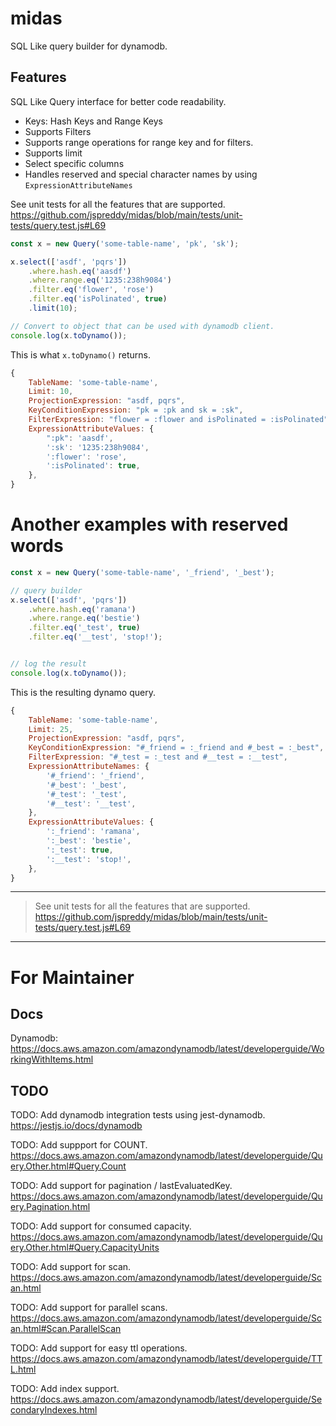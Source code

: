 # midas

SQL Like query builder for dynamodb.


## Features

SQL Like Query interface for better code readability.

- Keys: Hash Keys and Range Keys
- Supports Filters
- Supports range operations for range key and for filters.
- Supports limit
- Select specific columns
- Handles reserved and special character names by using `ExpressionAttributeNames`

See unit tests for all the features that are supported.
https://github.com/jspreddy/midas/blob/main/tests/unit-tests/query.test.js#L69


```js
const x = new Query('some-table-name', 'pk', 'sk');

x.select(['asdf', 'pqrs'])
    .where.hash.eq('aasdf')
    .where.range.eq('1235:238h9084')
    .filter.eq('flower', 'rose')
    .filter.eq('isPolinated', true)
    .limit(10);

// Convert to object that can be used with dynamodb client.
console.log(x.toDynamo());

```

This is what `x.toDynamo()` returns.
```js
{
    TableName: 'some-table-name',
    Limit: 10,
    ProjectionExpression: "asdf, pqrs",
    KeyConditionExpression: "pk = :pk and sk = :sk",
    FilterExpression: "flower = :flower and isPolinated = :isPolinated",
    ExpressionAttributeValues: {
        ":pk": 'aasdf',
        ':sk': '1235:238h9084',
        ':flower': 'rose',
        ':isPolinated': true,
    },
}
```


# Another examples with reserved words
```js
const x = new Query('some-table-name', '_friend', '_best');

// query builder
x.select(['asdf', 'pqrs'])
    .where.hash.eq('ramana')
    .where.range.eq('bestie')
    .filter.eq('_test', true)
    .filter.eq('__test', 'stop!');


// log the result
console.log(x.toDynamo());
```

This is the resulting dynamo query.
```js
{
    TableName: 'some-table-name',
    Limit: 25,
    ProjectionExpression: "asdf, pqrs",
    KeyConditionExpression: "#_friend = :_friend and #_best = :_best",
    FilterExpression: "#_test = :_test and #__test = :__test",
    ExpressionAttributeNames: {
        '#_friend': '_friend',
        '#_best': '_best',
        '#_test': '_test',
        '#__test': '__test',
    },
    ExpressionAttributeValues: {
        ':_friend': 'ramana',
        ':_best': 'bestie',
        ':_test': true,
        ':__test': 'stop!',
    },
}
```




-----------------------------


> See unit tests for all the features that are supported.
> https://github.com/jspreddy/midas/blob/main/tests/unit-tests/query.test.js#L69



-----------------------------



# For Maintainer

## Docs

Dynamodb: https://docs.aws.amazon.com/amazondynamodb/latest/developerguide/WorkingWithItems.html


## TODO

TODO: Add dynamodb integration tests using jest-dynamodb. 
https://jestjs.io/docs/dynamodb


TODO: Add suppport for COUNT.
https://docs.aws.amazon.com/amazondynamodb/latest/developerguide/Query.Other.html#Query.Count


TODO: Add support for pagination / lastEvaluatedKey.
https://docs.aws.amazon.com/amazondynamodb/latest/developerguide/Query.Pagination.html


TODO: Add support for consumed capacity.
https://docs.aws.amazon.com/amazondynamodb/latest/developerguide/Query.Other.html#Query.CapacityUnits


TODO: Add support for scan.
https://docs.aws.amazon.com/amazondynamodb/latest/developerguide/Scan.html


TODO: Add support for parallel scans.
https://docs.aws.amazon.com/amazondynamodb/latest/developerguide/Scan.html#Scan.ParallelScan


TODO: Add support for easy ttl operations.
https://docs.aws.amazon.com/amazondynamodb/latest/developerguide/TTL.html


TODO: Add index support.
https://docs.aws.amazon.com/amazondynamodb/latest/developerguide/SecondaryIndexes.html